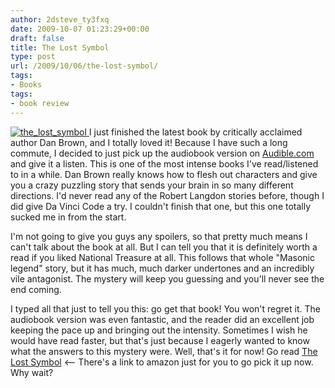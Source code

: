 ```yaml
---
author: 2dsteve_ty3fxq
date: 2009-10-07 01:23:29+00:00
draft: false
title: The Lost Symbol
type: post
url: /2009/10/06/the-lost-symbol/
tags:
- Books
tags:
- book review
---
```


[![the_lost_symbol](http://www.bitsandbinary.com/wp-content/uploads/2009/10/the_lost_symbol-198x300.jpg)
](http://www.bitsandbinary.com/wp-content/uploads/2009/10/the_lost_symbol.jpg)I just finished the latest book by critically acclaimed author Dan Brown, and I totally loved it! Because I have such a long commute, I decided to just pick up the audiobook version on [Audible.com](http://www.audible.com) and give it a listen. This is one of the most intense books I've read/listened to in a while. Dan Brown really knows how to flesh out characters and give you a crazy puzzling story that sends your brain in so many different directions. I'd never read any of the Robert Langdon stories before, though I did give Da Vinci Code a try. I couldn't finish that one, but this one totally sucked me in from the start.

I'm not going to give you guys any spoilers, so that pretty much means I can't talk about the book at all. But I can tell you that it is definitely worth a read if you liked National Treasure at all. This follows that whole "Masonic legend" story, but it has much, much darker undertones and an incredibly vile antagonist. The mystery will keep you guessing and you'll never see the end coming.

I typed all that just to tell you this: go get that book! You won't regret it. The audiobook version was even fantastic, and the reader did an excellent job keeping the pace up and bringing out the intensity. Sometimes I wish he would have read faster, but that's just because I eagerly wanted to know what the answers to this mystery were. Well, that's it for now! Go read [The Lost Symbol](http://www.amazon.com/Lost-Symbol-Dan-Brown/dp/0385504225/ref=sr_1_1?ie=UTF8&s=books&qid=1254878434&sr=8-1) <-- There's a link to amazon just for you to go pick it up now. Why wait?
